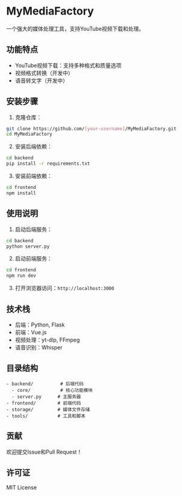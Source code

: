 # MyMediaFactory

一个强大的媒体处理工具，支持YouTube视频下载和处理。

## 功能特点

- YouTube视频下载：支持多种格式和质量选项
- 视频格式转换（开发中）
- 语音转文字（开发中）

## 安装步骤

1. 克隆仓库：
```bash
git clone https://github.com/[your-username]/MyMediaFactory.git
cd MyMediaFactory
```

2. 安装后端依赖：
```bash
cd backend
pip install -r requirements.txt
```

3. 安装前端依赖：
```bash
cd frontend
npm install
```

## 使用说明

1. 启动后端服务：
```bash
cd backend
python server.py
```

2. 启动前端服务：
```bash
cd frontend
npm run dev
```

3. 打开浏览器访问：`http://localhost:3000`

## 技术栈

- 后端：Python, Flask
- 前端：Vue.js
- 视频处理：yt-dlp, FFmpeg
- 语音识别：Whisper

## 目录结构

```
- backend/          # 后端代码
  - core/           # 核心功能模块
  - server.py      # 主服务器
- frontend/        # 前端代码
- storage/         # 媒体文件存储
- tools/           # 工具和脚本
```

## 贡献

欢迎提交Issue和Pull Request！

## 许可证

MIT License